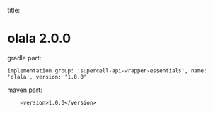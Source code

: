 
title:

# olala 2.0.0

gradle part:

    implementation group: 'supercell-api-wrapper-essentials', name: 'olala', version: '1.0.0'

maven part:

        <version>1.0.0</version>
